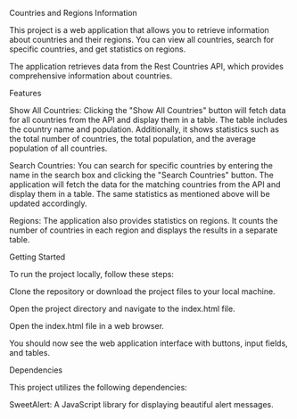 Countries and Regions Information

This project is a web application that allows you to retrieve information about countries and their regions. You can view all countries, search for specific countries, and get statistics on regions.

The application retrieves data from the Rest Countries API, which provides comprehensive information about countries.

Features

Show All Countries: Clicking the "Show All Countries" button will fetch data for all countries from the API and display them in a table. The table includes the country name and population. Additionally, it shows statistics such as the total number of countries, the total population, and the average population of all countries.

Search Countries: You can search for specific countries by entering the name in the search box and clicking the "Search Countries" button. The application will fetch the data for the matching countries from the API and display them in a table. The same statistics as mentioned above will be updated accordingly.

Regions: The application also provides statistics on regions. It counts the number of countries in each region and displays the results in a separate table.

Getting Started

To run the project locally, follow these steps:

Clone the repository or download the project files to your local machine.

Open the project directory and navigate to the index.html file.

Open the index.html file in a web browser.

You should now see the web application interface with buttons, input fields, and tables.

Dependencies

This project utilizes the following dependencies:

SweetAlert: A JavaScript library for displaying beautiful alert messages.